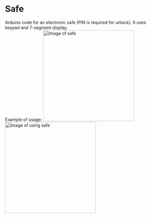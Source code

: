 # Safe
Arduino code for an electronic safe (PIN is required for unlock).
It uses keypad and 7-segment display.<br/>
Example of usage:
<img src="https://raw.githubusercontent.com/jakobhostnik/Safe/master/DemoContent/image.jpg" width="300px" alt="Image of safe">
<br/>
<img src="https://raw.githubusercontent.com/jakobhostnik/Safe/master/DemoContent/video.gif" width="300px" alt="Image of using safe"/>


